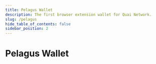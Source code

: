 ```yaml
---
title: Pelagus Wallet
description: The first browser extension wallet for Quai Network.
slug: /pelagus
hide_table_of_contents: false
sidebar_position: 2
---
```


# Pelagus Wallet